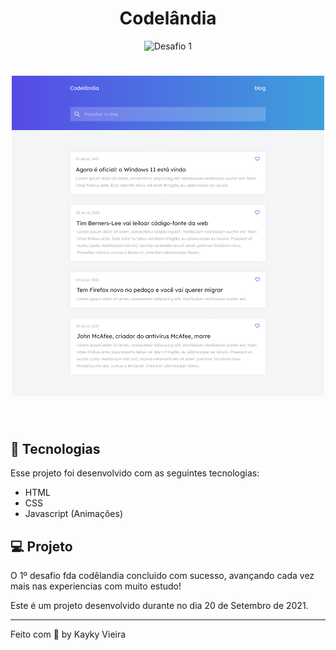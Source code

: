 <h1 align="center">
  Codelândia
</h1>

<p align="center">
  <img src="https://img.shields.io/static/v1?label=Desafio&message=01&color=8257E5&labelColor=000000" alt="Desafio 1" />
</p>

<h1 align="center">
    <img style="width: 500px;" alt="Desafio 1" src="Blog - Home.png"/>
</h1>

<br>

## 🧪 Tecnologias

Esse projeto foi desenvolvido com as seguintes tecnologias:

- HTML
- CSS
- Javascript (Animações)

## 💻 Projeto

O 1º desafio fda codêlandia concluido com sucesso, avançando cada vez mais nas experiencias com muito estudo!

Este é um projeto desenvolvido durante no dia 20 de Setembro de 2021. 

---

Feito com 💜 by Kayky Vieira
